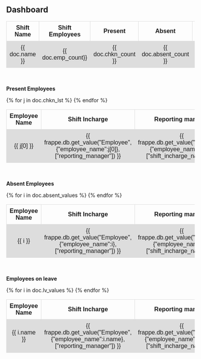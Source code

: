 <h2>Dashboard</h2>

<style>
table {
  font-family: arial, sans-serif;
  border-collapse: collapse;
  width: 100%;
}

td, th {
  border: 1px solid #dddddd;
  text-align: left;
  padding: 8px;
}

tr:nth-child(even) {
  background-color: #dddddd;
}
</style>
<table>
  <tr>
    <th style="text-align: center">Shift Name</th>
    <th style="text-align: center">Shift Employees</th>
    <th style="text-align: center">Present</th>
    <th style="text-align: center">Absent</th>
    <th style="text-align: center">On Leave</th>
  </tr>
  <tr>
    <td style="text-align: center">{{ doc.name }}</td>
    <td style="text-align: center">{{ doc.emp_count}}</td>
    <td style="text-align: center">{{ doc.chkn_count }}</td>
    <td style="text-align: center">{{ doc.absent_count }}</td>
    <td style="text-align: center">{{ doc.lv_count }}</td>
  </tr>
</table>

<br>
<p><b>Present Employees</b></p>
<table>
  <tr>
    <th style="text-align: center">Employee Name</th>
    <th style="text-align: center">Shift Incharge</th>
    <th style="text-align: center">Reporting manager</th>
    <th style="text-align: center">Checkin Time</th>
  </tr>
  {% for j in doc.chkn_lst %}
  <tr>
    <td style="text-align: center">{{ j[0] }}</td>
    <td style="text-align: center">{{ frappe.db.get_value("Employee",{"employee_name":j[0]},["reporting_manager"]) }}</td>
    <td style="text-align: center">{{ frappe.db.get_value("Employee",{"employee_name":j[0]},["shift_incharge_name"]) }}</td>
    <td style="text-align: center">{{ j[1] }}</td>
  </tr>
  {% endfor %}
</table>


<br>
<p><b>Absent Employees</b></p>
<table>
  <tr>
    <th style="text-align: center">Employee Name</th>
    <th style="text-align: center">Shift Incharge</th>
    <th style="text-align: center">Reporting manager</th>
  </tr>
  {% for i in doc.absent_values %}
  <tr>
    <td style="text-align: center">{{ i }}</td>
    <td style="text-align: center">{{ frappe.db.get_value("Employee",{"employee_name":i},["reporting_manager"]) }}</td>
    <td style="text-align: center">{{ frappe.db.get_value("Employee",{"employee_name":i},["shift_incharge_name"]) }}</td>
  </tr>
  {% endfor %}
</table>

<br>
<p><b>Employees on leave</b></p>
<table>
  <tr>
    <th style="text-align: center">Employee Name</th>
    <th style="text-align: center">Shift Incharge</th>
    <th style="text-align: center">Reporting manager</th>
  </tr>
  {% for i in doc.lv_values %}
  <tr>
    <td style="text-align: center">{{ i.name }}</td>
    <td style="text-align: center">{{ frappe.db.get_value("Employee",{"employee_name":i.name},["reporting_manager"]) }}</td>
    <td style="text-align: center">{{ frappe.db.get_value("Employee",{"employee_name":i.name},["shift_incharge_name"]) }}</td>
  </tr>
  {% endfor %}
</table>